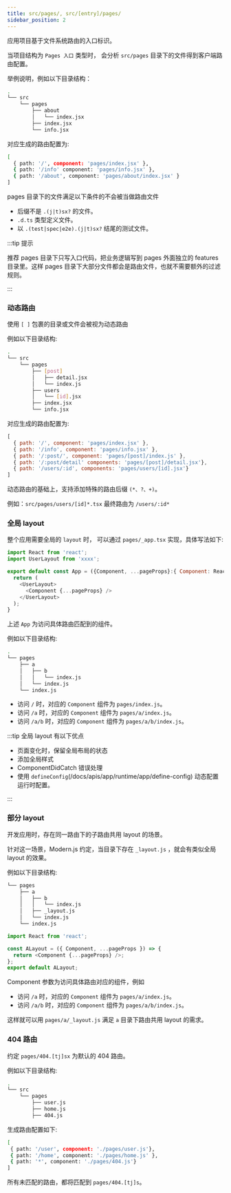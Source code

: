 ```yaml
---
title: src/pages/, src/[entry]/pages/
sidebar_position: 2
---
```


应用项目基于文件系统路由的入口标识。

当项目结构为 `Pages 入口` 类型时， 会分析 `src/pages` 目录下的文件得到客户端路由配置。


举例说明，例如以下目录结构：

```bash
.
└── src
    └── pages
        ├── about
        │   └── index.jsx
        ├── index.jsx
        └── info.jsx
```

对应生成的路由配置为:

```bash
[
  { path: '/', component: 'pages/index.jsx' },
  { path: '/info' component: 'pages/info.jsx' },
  { path: '/about', component: 'pages/about/index.jsx' }
]
```

pages 目录下的文件满足以下条件的不会被当做路由文件

- 后缀不是 `.(j|t)sx?` 的文件。
- `.d.ts` 类型定义文件。
- 以 `.(test|spec|e2e).(j|t)sx?` 结尾的测试文件。

:::tip 提示

推荐 pages 目录下只写入口代码，把业务逻辑写到 pages 外面独立的 features 目录里。这样 pages 目录下大部分文件都会是路由文件，也就不需要额外的过滤规则。

:::

### 动态路由

使用 `[ ]` 包裹的目录或文件会被视为动态路由

例如以下目录结构:

```bash
.
└── src
    └── pages
        ├── [post]
        │   ├── detail.jsx
        │   └── index.js
        ├── users
        │   └── [id].jsx
        ├── index.jsx
        └── info.jsx
```

对应生成的路由配置为:

```js
[
  { path: '/', component: 'pages/index.jsx' },
  { path: '/info', component: 'pages/info.jsx' },
  { path: '/:post/', component: 'pages/[post]/index.js' },
  { path: '/:post/detail' components: 'pages/[post]/detail.jsx'},
  { path: '/users/:id', components: 'pages/users/[id].jsx'}
]
```

动态路由的基础上，支持添加特殊的路由后缀 `(*、?、+)`。

例如：`src/pages/users/[id]*.tsx` 最终路由为 `/users/:id*`

### 全局 layout

整个应用需要全局的 `layout` 时， 可以通过 `pages/_app.tsx` 实现，具体写法如下:

```js
import React from 'react';
import UserLayout from 'xxxx';

export default const App = ({Component, ...pageProps}:{ Component: React.ComponentType}) => {
  return (
    <UserLayout>
      <Component {...pageProps} />
    </UserLayout>
  );
}
```

上述 `App` 为访问具体路由匹配到的组件。

例如以下目录结构:

```bash
.
└── pages
    ├── a
    │   ├── b
    │   │   └── index.js
    │   └── index.js
    └── index.js
```

- 访问 `/` 时，对应的 `Component` 组件为 `pages/index.js`。
- 访问 `/a` 时，对应的 `Component` 组件为 `pages/a/index.js`。
- 访问 `/a/b` 时，对应的 `Component` 组件为 `pages/a/b/index.js`。

:::tip 全局 layout 有以下优点

- 页面变化时，保留全局布局的状态
- 添加全局样式
- ComponentDidCatch 错误处理
- 使用 `defineConfig`(/docs/apis/app/runtime/app/define-config) 动态配置运行时配置。

:::

### 部分 layout

开发应用时，存在同一路由下的子路由共用 layout 的场景。

针对这一场景，Modern.js 约定，当目录下存在 `_layout.js` ，就会有类似全局 layout 的效果。

例如以下目录结构:

```bash
└── pages
    ├── a
    │   ├── b
    │   │   └── index.js
    │   ├── _layout.js
    │   └── index.js
    └── index.js
```

```js title="pages/a/_layout.js"
import React from 'react';

const ALayout = ({ Component, ...pageProps }) => {
  return <Component {...pageProps} />;
};
export default ALayout;
```

Component 参数为访问具体路由对应的组件，例如

- 访问 `/a` 时，对应的 `Component` 组件为 `pages/a/index.js`。
- 访问 `/a/b` 时，对应的 `Component` 组件为 `pages/a/b/index.js`。

这样就可以用 `pages/a/_layout.js` 满足 `a` 目录下路由共用 layout 的需求。

### 404 路由

约定 `pages/404.[tj]sx` 为默认的 404 路由。

例如以下目录结构:

```bash
.
└── src
    └── pages
        ├── user.js
        ├── home.js
        ├── 404.js
```

生成路由配置如下:

```bash
[
 { path: '/user', component: './pages/user.js'},
 { path: '/home', component: './pages/home.js' },
 { path: '*', component: './pages/404.js'}
]
```

所有未匹配的路由，都将匹配到 `pages/404.[tj]s`。
